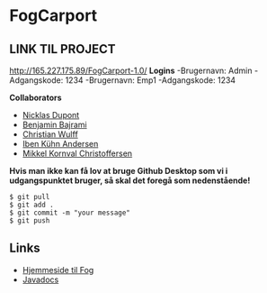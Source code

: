 # FogCarport

## LINK TIL PROJECT
http://165.227.175.89/FogCarport-1.0/
**Logins**
-Brugernavn: Admin
-Adgangskode: 1234
-Brugernavn: Emp1
-Adgangskode: 1234


**Collaborators**
- [Nicklas Dupont](https://github.com/TheDanishWonder)
- [Benjamin Bajrami](https://github.com/Aeydin24)
- [Christian Wulff](https://github.com/cwulfftorn)
- [Iben Kühn Andersen](https://github.com/IbenKAndersen)
- [Mikkel Kornval Christoffersen](https://github.com/Kornvalles)

**Hvis man ikke kan få lov at bruge Github Desktop som vi i udgangspunktet bruger, så skal det foregå som nedenstående!**
```
$ git pull
$ git add .
$ git commit -m "your message"
$ git push
```


## Links
- [Hjemmeside til Fog](https://www.johannesfog.dk/byggecenter/landingpages/carporte/)
- [Javadocs](https://kornvalles.github.io/FogCarport/apidocs/)
